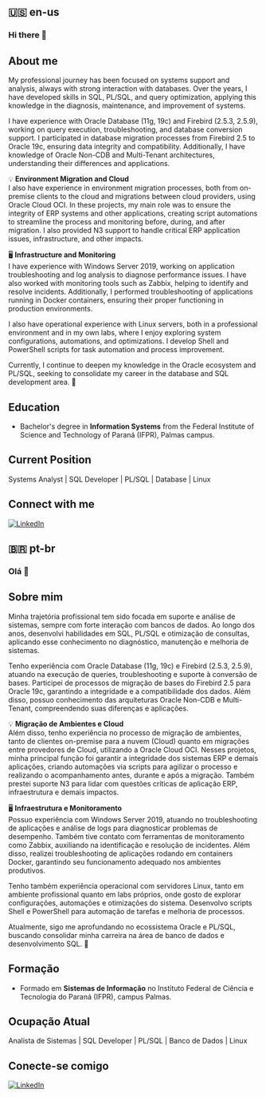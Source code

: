 ## 🇺🇸 en-us

### Hi there 👋
## About me
My professional journey has been focused on systems support and analysis, always with strong interaction with databases. Over the years, I have developed skills in SQL, PL/SQL, and query optimization, applying this knowledge in the diagnosis, maintenance, and improvement of systems.

I have experience with Oracle Database (11g, 19c) and Firebird (2.5.3, 2.5.9), working on query execution, troubleshooting, and database conversion support. I participated in database migration processes from Firebird 2.5 to Oracle 19c, ensuring data integrity and compatibility. Additionally, I have knowledge of Oracle Non-CDB and Multi-Tenant architectures, understanding their differences and applications.

💡 **Environment Migration and Cloud**  
I also have experience in environment migration processes, both from on-premise clients to the cloud and migrations between cloud providers, using Oracle Cloud OCI. In these projects, my main role was to ensure the integrity of ERP systems and other applications, creating script automations to streamline the process and monitoring before, during, and after migration. I also provided N3 support to handle critical ERP application issues, infrastructure, and other impacts.

🖥 **Infrastructure and Monitoring**  
I have experience with Windows Server 2019, working on application troubleshooting and log analysis to diagnose performance issues. I have also worked with monitoring tools such as Zabbix, helping to identify and resolve incidents. Additionally, I performed troubleshooting of applications running in Docker containers, ensuring their proper functioning in production environments.

I also have operational experience with Linux servers, both in a professional environment and in my own labs, where I enjoy exploring system configurations, automations, and optimizations. I develop Shell and PowerShell scripts for task automation and process improvement.

Currently, I continue to deepen my knowledge in the Oracle ecosystem and PL/SQL, seeking to consolidate my career in the database and SQL development area. 🚀

## Education
* Bachelor's degree in **Information Systems** from the Federal Institute of Science and Technology of Paraná (IFPR), Palmas campus.

## Current Position
Systems Analyst | SQL Developer | PL/SQL | Database | Linux

## Connect with me
[![LinkedIn](https://img.shields.io/badge/LinkedIn-4165d3?style=for-the-badge&logo=linkedin&logoColor=)](https://www.linkedin.com/in/luiz-alberto-parnoff/)

## 🇧🇷 pt-br

### Olá 👋
## Sobre mim
Minha trajetória profissional tem sido focada em suporte e análise de sistemas, sempre com forte interação com bancos de dados. Ao longo dos anos, desenvolvi habilidades em SQL, PL/SQL e otimização de consultas, aplicando esse conhecimento no diagnóstico, manutenção e melhoria de sistemas.

Tenho experiência com Oracle Database (11g, 19c) e Firebird (2.5.3, 2.5.9), atuando na execução de queries, troubleshooting e suporte à conversão de bases. Participei de processos de migração de bases do Firebird 2.5 para Oracle 19c, garantindo a integridade e a compatibilidade dos dados. Além disso, possuo conhecimento das arquiteturas Oracle Non-CDB e Multi-Tenant, compreendendo suas diferenças e aplicações.

💡 **Migração de Ambientes e Cloud**  
Além disso, tenho experiência no processo de migração de ambientes, tanto de clientes on-premise para a nuvem (Cloud) quanto em migrações entre provedores de Cloud, utilizando a Oracle Cloud OCI. Nesses projetos, minha principal função foi garantir a integridade dos sistemas ERP e demais aplicações, criando automações via scripts para agilizar o processo e realizando o acompanhamento antes, durante e após a migração. Também prestei suporte N3 para lidar com questões críticas de aplicação ERP, infraestrutura e demais impactos.

🖥 **Infraestrutura e Monitoramento**  
Possuo experiência com Windows Server 2019, atuando no troubleshooting de aplicações e análise de logs para diagnosticar problemas de desempenho. Também tive contato com ferramentas de monitoramento como Zabbix, auxiliando na identificação e resolução de incidentes. Além disso, realizei troubleshooting de aplicações rodando em containers Docker, garantindo seu funcionamento adequado nos ambientes produtivos.

Tenho também experiência operacional com servidores Linux, tanto em ambiente profissional quanto em labs próprios, onde gosto de explorar configurações, automações e otimizações do sistema. Desenvolvo scripts Shell e PowerShell para automação de tarefas e melhoria de processos.

Atualmente, sigo me aprofundando no ecossistema Oracle e PL/SQL, buscando consolidar minha carreira na área de banco de dados e desenvolvimento SQL. 🚀

## Formação
* Formado em **Sistemas de Informação** no Instituto Federal de Ciência e Tecnologia do Paraná (IFPR), campus Palmas.

## Ocupação Atual
Analista de Sistemas | SQL Developer | PL/SQL | Banco de Dados | Linux

## Conecte-se comigo
[![LinkedIn](https://img.shields.io/badge/LinkedIn-4165d3?style=for-the-badge&logo=linkedin&logoColor=)](https://www.linkedin.com/in/luiz-alberto-parnoff/)
